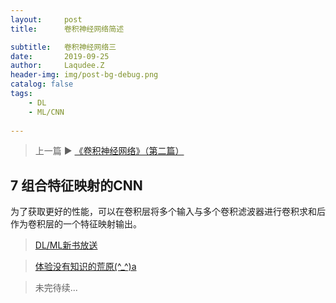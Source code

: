 ```yaml
---
layout:     post
title:      卷积神经网络简述

subtitle:   卷积神经网络三
date:       2019-09-25
author:     Laqudee.Z
header-img: img/post-bg-debug.png
catalog: false
tags:
    - DL
    - ML/CNN
  
---
```


> 上一篇 ▶️ [《卷积神经网络》（第二篇）](https://zhaoylong.github.io/2019/09/21/%E5%8D%B7%E7%A7%AF%E7%A5%9E%E7%BB%8F%E7%BD%91%E7%BB%9C%E7%AE%80%E8%BF%B0/)

## 7 组合特征映射的CNN
为了获取更好的性能，可以在卷积层将多个输入与多个卷积滤波器进行卷积求和后作为卷积层的一个特征映射输出。

> [DL/ML新书放送](https://www.datasciencecentral.com/profiles/blogs/new-books-and-resources-for-dsc-members)

> [体验没有知识的荒原(^_^)a](https://zhaoylong.github.io/404.html)

> 未完待续...